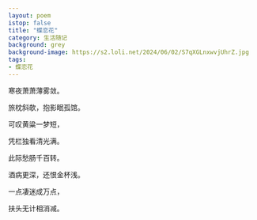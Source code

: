 ```yaml
---
layout: poem
istop: false
title: "蝶恋花"
category: 生活随记
background: grey
background-image: https://s2.loli.net/2024/06/02/S7qXGLnxwvjUhrZ.jpg
tags:
- 蝶恋花
---
```


寒夜萧萧薄雾敛。

旅枕斜欹，抱影眠孤馆。

可叹黄粱一梦短，

凭栏独看清光满。

此际愁肠千百转。

酒病更深，还恨金杯浅。

一点凄迷成万点，

扶头无计相消减。
